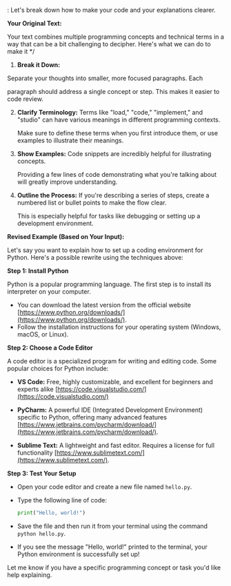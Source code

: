 : Let's break down how to make your code and your explanations clearer.

**Your Original Text:**

Your text combines multiple programming concepts and technical terms in a way that can be a bit challenging to decipher.  Here's what we can do to make it */

1. **Break it Down:**

Separate your thoughts into smaller, more focused paragraphs. Each



   paragraph should address a single concept or step. This makes it easier to code review.

2. **Clarify Terminology:** Terms like "load," "code," "implement," and "studio" can have various meanings in different programming contexts. 



   Make sure to define these terms when you first introduce them, or use examples to illustrate their meanings.

3. **Show Examples:** Code snippets are incredibly helpful for illustrating concepts.



   Providing a few lines of code demonstrating what you're talking about will greatly improve understanding.

4. **Outline the Process:**  If you're describing a series of steps, create a numbered list or bullet points to make the flow clear.



   This is especially helpful for tasks like debugging or setting up a development environment.

**Revised Example (Based on Your Input):**




Let's say you want to explain how to set up a coding environment for Python.  Here's a possible rewrite using the techniques above:

**Step 1: Install Python**

Python is a popular programming language. The first step is to install its interpreter on your computer. 

* You can download the latest version from the official website [https://www.python.org/downloads/](https://www.python.org/downloads/).  
* Follow the installation instructions for your operating system (Windows, macOS, or Linux).

    

**Step 2: Choose a Code Editor**

A code editor is a specialized program for writing and editing code. Some popular choices for Python include:

* **VS Code:** Free, highly customizable, and excellent for beginners and experts alike [https://code.visualstudio.com/](https://code.visualstudio.com/)

* **PyCharm:**  A powerful IDE (Integrated Development Environment) specific to Python, offering many advanced features [https://www.jetbrains.com/pycharm/download/](https://www.jetbrains.com/pycharm/download/).

* **Sublime Text:** A lightweight and fast editor. Requires a license for full functionality [https://www.sublimetext.com/](https://www.sublimetext.com/).

**Step 3: Test Your Setup**

* Open your code editor and create a new file named `hello.py`.


* Type the following line of code: 

   ```python
   print("Hello, world!")
   ```

* Save the file and then run it from your terminal using the command  `python hello.py`.

* If you see the message "Hello, world!" printed to the terminal, your Python environment is successfully set up!



Let me know if you have a specific programming concept or task you'd like help explaining. 
